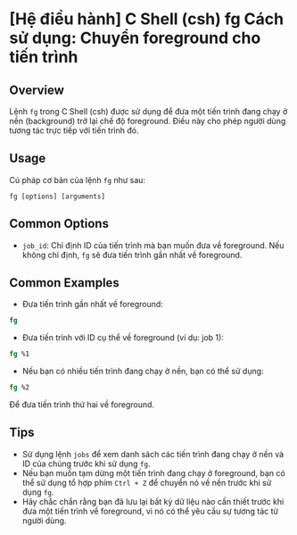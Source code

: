 # [Hệ điều hành] C Shell (csh) fg Cách sử dụng: Chuyển foreground cho tiến trình

## Overview
Lệnh `fg` trong C Shell (csh) được sử dụng để đưa một tiến trình đang chạy ở nền (background) trở lại chế độ foreground. Điều này cho phép người dùng tương tác trực tiếp với tiến trình đó.

## Usage
Cú pháp cơ bản của lệnh `fg` như sau:
```
fg [options] [arguments]
```

## Common Options
- `job_id`: Chỉ định ID của tiến trình mà bạn muốn đưa về foreground. Nếu không chỉ định, `fg` sẽ đưa tiến trình gần nhất về foreground.

## Common Examples
- Đưa tiến trình gần nhất về foreground:
```csh
fg
```

- Đưa tiến trình với ID cụ thể về foreground (ví dụ: job 1):
```csh
fg %1
```

- Nếu bạn có nhiều tiến trình đang chạy ở nền, bạn có thể sử dụng:
```csh
fg %2
```
Để đưa tiến trình thứ hai về foreground.

## Tips
- Sử dụng lệnh `jobs` để xem danh sách các tiến trình đang chạy ở nền và ID của chúng trước khi sử dụng `fg`.
- Nếu bạn muốn tạm dừng một tiến trình đang chạy ở foreground, bạn có thể sử dụng tổ hợp phím `Ctrl + Z` để chuyển nó về nền trước khi sử dụng `fg`.
- Hãy chắc chắn rằng bạn đã lưu lại bất kỳ dữ liệu nào cần thiết trước khi đưa một tiến trình về foreground, vì nó có thể yêu cầu sự tương tác từ người dùng.